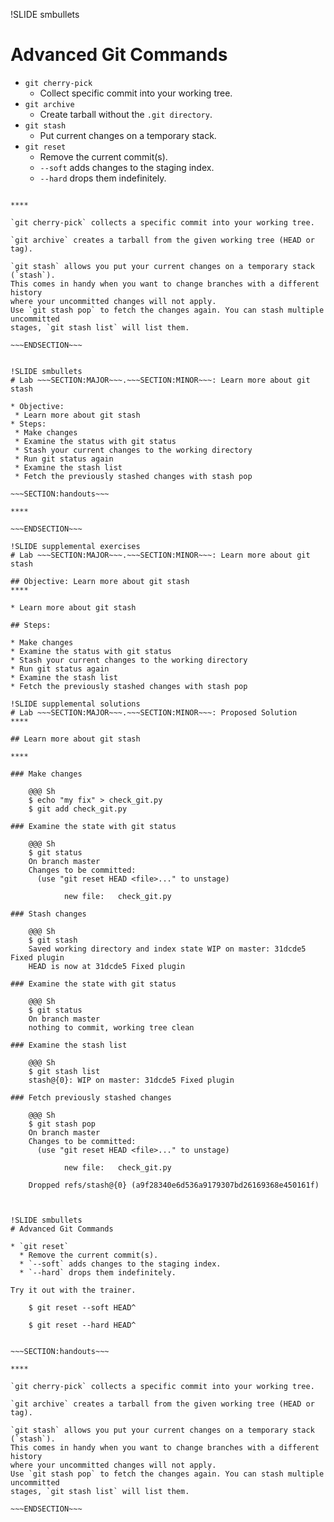 !SLIDE smbullets
# Advanced Git Commands

* `git cherry-pick`
  * Collect specific commit into your working tree.
* `git archive`
  * Create tarball without the `.git directory`.
* `git stash`
  * Put current changes on a temporary stack.
* `git reset`
  * Remove the current commit(s).
  * `--soft` adds changes to the staging index.
  * `--hard` drops them indefinitely.

~~~SECTION:handouts~~~

****

`git cherry-pick` collects a specific commit into your working tree.

`git archive` creates a tarball from the given working tree (HEAD or tag).

`git stash` allows you put your current changes on a temporary stack (`stash`).
This comes in handy when you want to change branches with a different history
where your uncommitted changes will not apply.
Use `git stash pop` to fetch the changes again. You can stash multiple uncommitted
stages, `git stash list` will list them.

~~~ENDSECTION~~~


!SLIDE smbullets
# Lab ~~~SECTION:MAJOR~~~.~~~SECTION:MINOR~~~: Learn more about git stash

* Objective:
 * Learn more about git stash
* Steps:
 * Make changes
 * Examine the status with git status
 * Stash your current changes to the working directory
 * Run git status again
 * Examine the stash list
 * Fetch the previously stashed changes with stash pop

~~~SECTION:handouts~~~

****

~~~ENDSECTION~~~

!SLIDE supplemental exercises
# Lab ~~~SECTION:MAJOR~~~.~~~SECTION:MINOR~~~: Learn more about git stash

## Objective: Learn more about git stash
****

* Learn more about git stash

## Steps:

* Make changes
* Examine the status with git status
* Stash your current changes to the working directory
* Run git status again
* Examine the stash list
* Fetch the previously stashed changes with stash pop

!SLIDE supplemental solutions
# Lab ~~~SECTION:MAJOR~~~.~~~SECTION:MINOR~~~: Proposed Solution
****

## Learn more about git stash

****

### Make changes

    @@@ Sh
    $ echo "my fix" > check_git.py
    $ git add check_git.py

### Examine the state with git status

    @@@ Sh
    $ git status
    On branch master
    Changes to be committed:
      (use "git reset HEAD <file>..." to unstage)
    
           	new file:   check_git.py

### Stash changes

    @@@ Sh
    $ git stash
    Saved working directory and index state WIP on master: 31dcde5 Fixed plugin
    HEAD is now at 31dcde5 Fixed plugin

### Examine the state with git status

    @@@ Sh
    $ git status
    On branch master
    nothing to commit, working tree clean

### Examine the stash list

    @@@ Sh
    $ git stash list
    stash@{0}: WIP on master: 31dcde5 Fixed plugin

### Fetch previously stashed changes

    @@@ Sh
    $ git stash pop
    On branch master
    Changes to be committed:
      (use "git reset HEAD <file>..." to unstage)
    
           	new file:   check_git.py
    
    Dropped refs/stash@{0} (a9f28340e6d536a9179307bd26169368e450161f)
    


!SLIDE smbullets
# Advanced Git Commands

* `git reset`
  * Remove the current commit(s).
  * `--soft` adds changes to the staging index.
  * `--hard` drops them indefinitely.

Try it out with the trainer.

    $ git reset --soft HEAD^

    $ git reset --hard HEAD^


~~~SECTION:handouts~~~

****

`git cherry-pick` collects a specific commit into your working tree.

`git archive` creates a tarball from the given working tree (HEAD or tag).

`git stash` allows you put your current changes on a temporary stack (`stash`).
This comes in handy when you want to change branches with a different history
where your uncommitted changes will not apply.
Use `git stash pop` to fetch the changes again. You can stash multiple uncommitted
stages, `git stash list` will list them.

~~~ENDSECTION~~~
